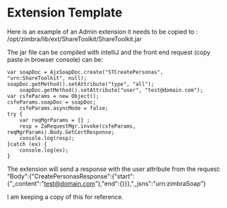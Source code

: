 # Extension Template

Here is an example of an Admin extension it needs to be copied to : /opt/zimbra/lib/ext/ShareToolkit/ShareToolkit.jar

The jar file can be compiled with intelliJ and the front end request (copy paste in browser console) can be:


	var soapDoc = AjxSoapDoc.create("STCreatePersonas", "urn:ShareToolkit", null);
	soapDoc.getMethod().setAttribute("type", "all");
        soapDoc.getMethod().setAttribute("user", "test@domain.com");
	var csfeParams = new Object();
	csfeParams.soapDoc = soapDoc;
        csfeParams.asyncMode = false;
	try {
		var reqMgrParams = {} ;
        resp = ZaRequestMgr.invoke(csfeParams, reqMgrParams).Body.GetCertResponse;
		console.log(resp);	
	}catch (ex) {
		console.log(ex);
	}


The extension will send a response with the user attribute from the request:
"Body":{"CreatePersonasResponse":{"start":{"_content":"test@domain.com"},"end":{}}},"_jsns":"urn:zimbraSoap"}

I am keeping a copy of this for reference.
